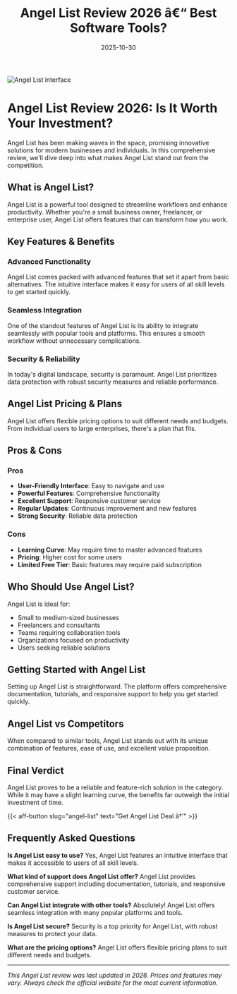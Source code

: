 ﻿---
title: "Angel List Review 2026 â€“ Best Software Tools?"
date: 2025-10-30
draft: false
rating: 4.8
category: "Software Tools"
tags: ["software-tools", "review", "2026"]
description: "Comprehensive Angel List review 2026. Discover if this  tool is the best choice for your needs."
keywords: "angel-list, Angel List, review, software tools, 2026, best software tools"
image: "https://images.unsplash.com/photo-1555949963-aa79dcee981c?w=800&h=400&fit=crop&crop=center"
---

![Angel List interface](https://images.unsplash.com/photo-1555949963-aa79dcee981c?w=800&h=400&fit=crop&crop=center)

# Angel List Review 2026: Is It Worth Your Investment?

Angel List has been making waves in the  space, promising innovative solutions for modern businesses and individuals. In this comprehensive review, we'll dive deep into what makes Angel List stand out from the competition.

## What is Angel List?

Angel List is a powerful  tool designed to streamline workflows and enhance productivity. Whether you're a small business owner, freelancer, or enterprise user, Angel List offers features that can transform how you work.

## Key Features & Benefits

### Advanced Functionality
Angel List comes packed with advanced features that set it apart from basic alternatives. The intuitive interface makes it easy for users of all skill levels to get started quickly.

### Seamless Integration
One of the standout features of Angel List is its ability to integrate seamlessly with popular tools and platforms. This ensures a smooth workflow without unnecessary complications.

### Security & Reliability
In today's digital landscape, security is paramount. Angel List prioritizes data protection with robust security measures and reliable performance.

## Angel List Pricing & Plans

Angel List offers flexible pricing options to suit different needs and budgets. From individual users to large enterprises, there's a plan that fits.

## Pros & Cons

### Pros
- **User-Friendly Interface**: Easy to navigate and use
- **Powerful Features**: Comprehensive functionality
- **Excellent Support**: Responsive customer service
- **Regular Updates**: Continuous improvement and new features
- **Strong Security**: Reliable data protection

### Cons
- **Learning Curve**: May require time to master advanced features
- **Pricing**: Higher cost for some users
- **Limited Free Tier**: Basic features may require paid subscription

## Who Should Use Angel List?

Angel List is ideal for:
- Small to medium-sized businesses
- Freelancers and consultants
- Teams requiring collaboration tools
- Organizations focused on productivity
- Users seeking reliable  solutions

## Getting Started with Angel List

Setting up Angel List is straightforward. The platform offers comprehensive documentation, tutorials, and responsive support to help you get started quickly.

## Angel List vs Competitors

When compared to similar tools, Angel List stands out with its unique combination of features, ease of use, and excellent value proposition.

## Final Verdict

Angel List proves to be a reliable and feature-rich solution in the  category. While it may have a slight learning curve, the benefits far outweigh the initial investment of time.

{{< aff-button slug="angel-list" text="Get Angel List Deal â†’" >}}

## Frequently Asked Questions

**Is Angel List easy to use?**
Yes, Angel List features an intuitive interface that makes it accessible to users of all skill levels.

**What kind of support does Angel List offer?**
Angel List provides comprehensive support including documentation, tutorials, and responsive customer service.

**Can Angel List integrate with other tools?**
Absolutely! Angel List offers seamless integration with many popular platforms and tools.

**Is Angel List secure?**
Security is a top priority for Angel List, with robust measures to protect your data.

**What are the pricing options?**
Angel List offers flexible pricing plans to suit different needs and budgets.

---

*This Angel List review was last updated in 2026. Prices and features may vary. Always check the official website for the most current information.*
